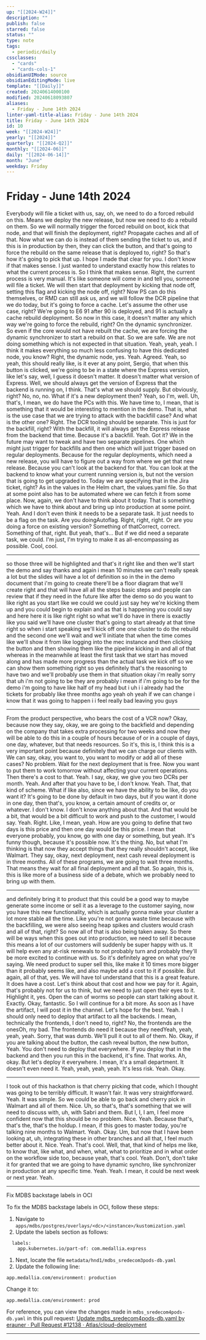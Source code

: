 ```yaml
---
up: "[[2024-W24]]"
description: ""
publish: false
starred: false
status: ""
type: note
tags:
  - periodic/daily
cssclasses:
  - "cards"
  - "cards-cols-1"
obsidianUIMode: source
obsidianEditingMode: live
template: "[[Daily]]"
created: 20240614000100
modified: 20240618093807
aliases:
  - Friday - June 14th 2024
linter-yaml-title-alias: Friday - June 14th 2024
title: Friday - June 14th 2024
id: 10
week: "[[2024-W24]]"
yearly: "[[2024]]"
quarterly: "[[2024-Q2]]"
monthly: "[[2024-06]]"
daily: "[[2024-06-14]]"
month: "June"
weekday: Friday
---
```


# Friday - June 14th 2024

Everybody will file a ticket with us, say, oh, we need to do a forced rebuild on this. Means we deploy the new release, but now we need to do a rebuild on them. So we will normally trigger the forced rebuild on boot, kick that node, and that will finish the deployment, right? Propagate caches and all of that. Now what we can do is instead of them sending the ticket to us, and if this is in production by then, they can click the button, and that's going to force the rebuild on the same release that is deployed to, right? So that's how it's going to pick that up. I hope I made that clear for you. I don't know if that makes sense. I just wanted to understand exactly how this relates to what the current process is. So I think that makes sense. Right, the current process is very manual. It's like someone will come in and tell you, someone will file a ticket. We will then start that deployment by kicking that node off, setting this flag and kicking the node off, right? Now PS can do this themselves, or RMD can still ask us, and we will follow the DCR pipeline that we do today, but it's going to force a cache. Let's assume the other use case, right? We're going to E6 91 after 90 is deployed, and 91 is actually a cache rebuild deployment. So now in this case, it doesn't matter any which way we're going to force the rebuild, right? On the dynamic synchronizer. So even if the core would not have rebuilt the cache, we are forcing the dynamic synchronizer to start a rebuild on that. So we are safe. We are not doing something which is not expected in that situation. Yeah, yeah, yeah. I think it makes everything so much less confusing to have this dedicated node, you know? Right, the dynamic node, yes. Yeah. Agreed. Yeah, so yeah, this should really like, is it ever at any point, Sergio, that when this button is clicked, we're going to be in a state where the Express version, like let's say, well, I guess it doesn't matter. It doesn't matter what version of Express. Well, we should always get the version of Express that the backend is running on, I think. That's what we should supply. But obviously, right? No, no, no. What if it's a new deployment then? Yeah, so I'm, well. Uh, that's, I mean, we do have the PCs with this. We have time to, I mean, that is something that it would be interesting to mention in the demo. That is, what is the use case that we are trying to attack with the backfill case? And what is the other one? Right. The DCR tooling should be separate. This is just for the backfill, right? With the backfill, it will always get the Express release from the backend that time. Because it's a backfill. Yeah. Got it? We in the future may want to tweak and have two separate pipelines. One which might just trigger for backfills and then one which will just trigger based on regular deployments. Because for the regular deployments, which need a new release, you will have to figure out a way from where we get that new release. Because you can't look at the backend for that. You can look at the backend to know what your current running version is, but not the version that is going to get upgraded to. Today we are specifying that in the Jira ticket, right? As in the values in the Helm chart, the values.yaml file. So that at some point also has to be automated where we can fetch it from some place. Now, again, we don't have to think about it today. That is something which we have to think about and bring up into production at some point. Yeah. And I don't even think it needs to be a separate task. It just needs to be a flag on the task. Are you doingAutoflag. Right, right, right. Or are you doing a force on existing version? Something of thatCorrect, correct. Something of that, right. But yeah, that's… But if we did need a separate task, we could. I'm just, I'm trying to make it as all-encompassing as possible. Cool, cool.

---

so those three will be highlighted and that's it right like and then we'll start the demo and say thanks and again i mean 10 minutes we can't really speak a lot but the slides will have a lot of definition so in the in the demo document that i'm going to create there'll be a floor diagram that we'll create right and that will have all all the steps basic steps and people can review that if they need in the future like after the demo so do you want to like right as you start like we could we could just say hey we're kicking them up and you could begin to explain and as that is happening you could say and here here it is like right right so what we'll do have in there is exactly like you said we'll have one cluster that's going to start already at that time right so when i start speaking we'll kick off one one cluster to do the rebuild and the second one we'll wait and we'll initiate that when the time comes like we'll show it from like logging into the mec instance and then clicking the button and then showing them like the pipeline kicking in and all of that whereas in the meanwhile at least the first task that we start has moved along and has made more progress than the actual task we kick off so we can show them something right so yes definitely that's the reasoning to have two and we'll probably use them in that situation okay i'm really sorry that uh i'm not going to be they are probably i mean if i'm going to be for the demo i'm going to have like half of my head but i uh i i already had the tickets for probably like three months ago yeah oh yeah if we can change i know that it was going to happen i i feel really bad leaving you guys

---

From the product perspective, who bears the cost of a VCR now? Okay, because now they say, okay, we are going to the backfield and depending on the company that takes extra processing for two weeks and now they will be able to do this in a couple of hours because of or in a couple of days, one day, whatever, but that needs resources. So it's, this is, I think this is a very important point because definitely that we can charge our clients with. We can say, okay, you want to, you want to modify or add all of these cases? No problem. Wait for the next deployment that is free. Now you want to put them to work tomorrow without affecting your current operations. Then there's a cost to that. Yeah. I say, okay, we give you two DCRs per month. Yeah. And after that you have to be, I don't know. Yeah. That, that kind of scheme. What if like also, since we have the ability to be like, do you want it? It's going to be done by default in two days, but if you want it done in one day, then that's, you know, a certain amount of credits or, or whatever. I don't know. I don't know anything about that. And that would be a bit, that would be a bit difficult to work and push to the customer, I would say. Yeah. Right. Like, I mean, yeah. How are you going to define that two days is this price and then one day would be this price. I mean that everyone probably, you know, go with one day or something, but yeah. It's funny though, because it's possible now. It's the thing. No, but what I'm thinking is that now they accept things that they really shouldn't accept, like Walmart. They say, okay, next deployment, next cash reveal deployment is in three months. All of these programs, we are going to wait three months. That means they wait for all final deployment and all that. So again, this is, this is like more of a business side of a debate, which we probably need to bring up with them.

---

and definitely bring it to product that this could be a good way to maybe generate some income or sell it as a leverage to the customer saying, now you have this new functionality, which is actually gonna make your cluster a lot more stable all the time. Like you're not gonna waste time because with the backfilling, we were also seeing heap spikes and clusters would crash and all of that, right? So now all of that is also being taken away. So there will be ways when this goes out into production, we need to sell it because this means a lot of our customers will suddenly be super happy with us. It will help even any at-risk renewals to not probably turn and probably they'll be more excited to continue with us. So it's definitely agree on what you're saying. We need product to super sell this, like make it 10 times more bigger than it probably seems like, and also maybe add a cost to it if possible. But again, all of that, yes. We will have toI understand that this is a great feature. It does have a cost. Let's think about that cost and how we pay for it. Again, that's probably not for us to think, but we need to just open their eyes to it. Highlight it, yes. Open the can of worms so people can start talking about it. Exactly. Okay, fantastic. So I will continue for a bit more. As soon as I have the artifact, I will post it in the channel. Let's hope for the best. Yeah. I should only need to deploy that artifact to all the backends. I mean, technically the frontends, I don't need to, right? No, the frontends are the onesOh, my bad. The frontends do need it because they needYeah, yeah, yeah, yeah. Sorry, that was dumb. We'll pull it out to all of them. No. Okay, if you are talking about the button, the cash reveal button, the new button, Yeah. You don't need to deploy that everywhere. If you deploy that in the backend and then you run this in the backend, it's fine. That works. Ah, okay. But let's deploy it everywhere. I mean, it's a small department. It doesn't even need it. Yeah, yeah, yeah, yeah. It's less risk. Yeah. Okay.

---

I took out of this hackathon is that cherry picking that code, which I thought was going to be terribly difficult. It wasn't fair. It was very straightforward. Yeah. It was simple. So we could be able to go back and cherry pick in Walmart and all of them. Nice. Uh, so that's, that's something that we will need to discuss with, uh, with Sabri and them. But I, I, I am, I feel more confident now that this should be no problem. Nice. Yeah. Because that's, that's the, that's the holdup. I mean, if this goes to master today, you're talking nine months to Walmart. Yeah. Okay. Um, but now that I have been looking at, uh, integrating these in other branches and all that, I feel much better about it. Nice. Yeah. That's cool. Well, that, that kind of helps me like, to know that, like what, and when, what, what to prioritize and in what order on the workflow side too, because yeah, that's cool. Yeah. Don't, don't take it for granted that we are going to have dynamic synchro, like synchronizer in production at any specific time. Yeah. Yeah. I mean, it could be next week or next year. Yeah.

---

Fix MDBS backstage labels in OCI

To fix the MDBS backstage labels in OCI, follow these steps:

1. Navigate to `apps/mdbs/postgres/overlays/<dc>/<instance>/kustomization.yaml`
2. Update the labels section as follows:

```
  labels:
    app.kubernetes.io/part-of: com.medallia.express
```

1. Next, locate the file `metadata/hnd1/mdbs_sredecom3pods-db.yaml`
2. Update the following line:

```
app.medallia.com/environment: production
```

Change it to:

```
app.medallia.com/environment: prod
```

For reference, you can view the changes made in `mdbs_sredecom4pods-db.yaml` in this pull request: [Update mdbs_sredecom4pods-db.yaml by erauner · Pull Request #12138 · Atlas/cloud-deployment](https://github.medallia.com/Atlas/cloud-deployment/pull/12138/files)

---
